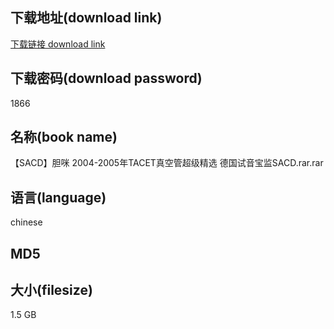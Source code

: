 ## 下载地址(download link)
[下载链接 download link](https://voluble-croquembouche-d321dc.netlify.app/?s=%E3%80%90SACD%E3%80%91%E8%83%86%E5%92%AA+2004-2005%E5%B9%B4TACET%E7%9C%9F%E7%A9%BA%E7%AE%A1%E8%B6%85%E7%BA%A7%E7%B2%BE%E9%80%89+%E5%BE%B7%E5%9B%BD%E8%AF%95%E9%9F%B3%E5%AE%9D%E7%9B%91SACD.rar)

## 下载密码(download password)
1866

## 名称(book name)
【SACD】胆咪 2004-2005年TACET真空管超级精选 德国试音宝监SACD.rar.rar

## 语言(language)
chinese

## MD5


## 大小(filesize)
1.5 GB
